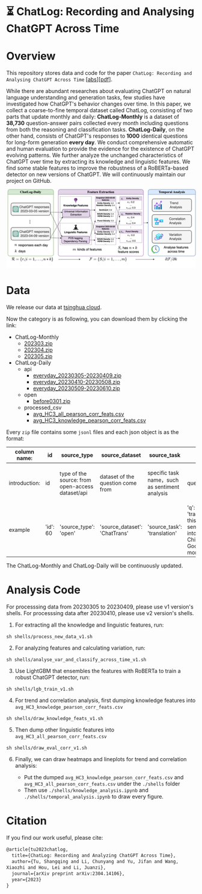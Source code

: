 # ⏳ ChatLog: Recording and Analysing ChatGPT Across Time

# Overview
This repository stores data and code for the paper `ChatLog: Recording and Analysing ChatGPT Across Time` [[abs](https://arxiv.org/abs/2304.14106)][[pdf](https://arxiv.org/pdf/2304.14106.pdf)].

While there are abundant researches about evaluating ChatGPT on natural language understanding and generation tasks, few studies have investigated how ChatGPT's behavior changes over time. In this paper, we collect a coarse-to-fine temporal dataset called ChatLog, consisting of two parts that update monthly and daily: **ChatLog-Monthly** is a dataset of **38,730** question-answer pairs collected every month including questions from both the reasoning and classification tasks. **ChatLog-Daily**, on the other hand, consists of ChatGPT's responses to **1000** identical questions for long-form generation **every day**. We conduct comprehensive automatic and human evaluation to provide the evidence for the existence of ChatGPT evolving patterns. We further analyze the unchanged characteristics of ChatGPT over time by extracting its knowledge and linguistic features. We find some stable features to improve the robustness of a RoBERTa-based detector on new versions of ChatGPT. We will continuously maintain our project on GitHub.

![](./config/model_system_v3.png)



# Data

We release our data at [tsinghua cloud](https://cloud.tsinghua.edu.cn/d/733684efbec84cbb8c52/).

Now the category is as following, you can download them by clicking the link:

- ChatLog-Monthly
  -  [202303.zip](https://cloud.tsinghua.edu.cn/d/733684efbec84cbb8c52/files/?p=%2FChatLog-Monthly%2F202303.zip&dl=1)
  -  [202304.zip](https://cloud.tsinghua.edu.cn/d/733684efbec84cbb8c52/files/?p=%2FChatLog-Monthly%2F202304.zip&dl=1)
  -  [202305.zip](https://cloud.tsinghua.edu.cn/lib/6c51d34a-1ad1-46cc-bb9b-34a5106fb0da/file/ChatLog-Monthly/202305.zip?dl=1)
- ChatLog-Daily
  - api
    - [everyday_20230305-20230409.zip](https://cloud.tsinghua.edu.cn/d/733684efbec84cbb8c52/files/?p=%2FChatLog-Daily%2Fapi%2Feveryday_20230305-20230409.zip&dl=1)
    - [everyday_20230410-20230508.zip](https://cloud.tsinghua.edu.cn/d/733684efbec84cbb8c52/files/?p=%2FChatLog-Daily%2Fapi%2Feveryday_20230410-20230508.zip&dl=1)
    - [everyday_20230509-20230610.zip](https://cloud.tsinghua.edu.cn/lib/6c51d34a-1ad1-46cc-bb9b-34a5106fb0da/file/ChatLog-Daily/api/everyday_20230509-20230610.zip?dl=1)
  - open
    - [before0301.zip](https://cloud.tsinghua.edu.cn/d/733684efbec84cbb8c52/files/?p=%2FChatLog-Daily%2Fopen%2Fbefore0301.zip&dl=1)
  - processed_csv
    - [avg_HC3_all_pearson_corr_feats.csv](https://cloud.tsinghua.edu.cn/d/733684efbec84cbb8c52/files/?p=%2FChatLog-Daily%2Fprocessed_csv%2Favg_HC3_all_pearson_corr_feats.csv&dl=1)
    - [avg_HC3_knowledge_pearson_corr_feats.csv](https://cloud.tsinghua.edu.cn/d/733684efbec84cbb8c52/files/?p=%2FChatLog-Daily%2Fprocessed_csv%2Favg_HC3_knowledge_pearson_corr_feats.csv&dl=1)

Every `zip` file contains some `jsonl` files and each json object is as the format:

| column name:  | id       | source_type                                      | source_dataset                    | source_task                                    | q                                                          | a                    | language         | chat_date                       | time                                               |
| ------------- | -------- | ------------------------------------------------ | --------------------------------- | ---------------------------------------------- | ---------------------------------------------------------- | -------------------- | ---------------- | ------------------------------- | -------------------------------------------------- |
| introduction: | id       | type of the source: from open-access dataset/api | dataset of the question come from | specific task name，such as sentiment analysis | question                                                   | response of  ChatGPT | language         | The time that ChatGPT responses | The time that the data is stored into our database |
| example       | 'id': 60 | 'source_type': 'open'                            | 'source_dataset': 'ChatTrans'     | 'source_task': 'translation'                   | 'q': 'translate this sentence into Chinese: Good morning', | 'a': '早上好',       | 'language': 'zh' | 'chat_date': '2023-03-03',      | 'time': '2023-03-04 09:58:09',                     |

The ChatLog-Monthly and ChatLog-Daily will be continuously updated.

# Analysis Code

For processsing data from 20230305 to 20230409, please use v1 version's shells.
For processsing data after 20230410, please use v2 version's shells.

1. For extracting all the knowledge and linguistic features, run:

```
sh shells/process_new_data_v1.sh
```

2. For analyzing features and calculating variation, run:

```
sh shells/analyse_var_and_classify_across_time_v1.sh
```

3. Use LightGBM that ensembles the features with RoBERTa to train a robust ChatGPT detector, run:

```
sh shells/lgb_train_v1.sh
```

4. For trend and correlation analysis, first dumping knowledge features into `avg_HC3_knowledge_pearson_corr_feats.csv`

```
sh shells/draw_knowledge_feats_v1.sh
```

5. Then dump other linguistic features into `avg_HC3_all_pearson_corr_feats.csv`

```
sh shells/draw_eval_corr_v1.sh
```

6. Finally, we can draw heatmaps and lineplots for trend and correlation analysis:

   - Put the dumped  `avg_HC3_knowledge_pearson_corr_feats.csv` and  `avg_HC3_all_pearson_corr_feats.csv` under the `./shells` folder
   - Then use `./shells/knowledge_analysis.ipynb` and `./shells/temporal_analysis.ipynb` to draw every figure.

   
# Citation
If you find our work useful, please cite:

```
@article{tu2023chatlog,
  title={ChatLog: Recording and Analyzing ChatGPT Across Time},
  author={Tu, Shangqing and Li, Chunyang and Yu, Jifan and Wang, Xiaozhi and Hou, Lei and Li, Juanzi},
  journal={arXiv preprint arXiv:2304.14106},
  year={2023}
}
```
